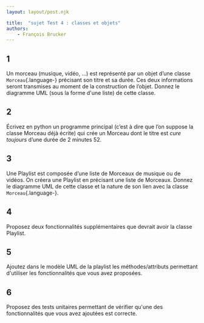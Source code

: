 ```yaml
---
layout: layout/post.njk 

title:  "sujet Test 4 : classes et objets"
authors:
    - François Brucker
---
```



## 1

Un morceau (musique, vidéo, ...) est représenté par un objet d’une classe `Morceau`{.language-} précisant son titre et sa durée. Ces deux informations seront transmises au moment de la construction de l’objet. Donnez le diagramme UML (sous la forme d'une liste) de cette classe.

## 2

Écrivez en python un programme principal (c’est à dire que l’on suppose la classe Morceau déjà écrite) qui crée un Morceau dont le titre est *cure toujours* d’une durée de 2 minutes 52.

## 3

Une Playlist est composée d’une liste de Morceaux de musique ou de vidéos. On créera une
Playlist en précisant une liste de Morceaux. Donnez le diagramme UML de cette classe et la nature de son lien avec la classe `Morceau`{.language-}.

## 4

Proposez deux fonctionnalités supplémentaires que devrait avoir la classe Playlist.

## 5

Ajoutez dans le modèle UML de la playlist les méthodes/attributs permettant d'utiliser les fonctionnalités que vous avez proposées.

## 6

Proposez des tests unitaires permettant de vérifier qu'une des fonctionnalités que vous avez ajoutées est correcte.
